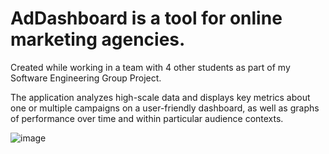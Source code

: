 # AdDashboard is a tool for online marketing agencies.
Created while working in a team with 4 other students as part of my Software Engineering Group Project.

The application analyzes high-scale data and displays key metrics about one or multiple campaigns on a user-friendly dashboard,
as well as graphs of performance over time and within particular audience contexts.

![image](https://user-images.githubusercontent.com/85699014/203230867-d75ed7a1-1b8e-410e-93fb-bd99707c4b38.png)

